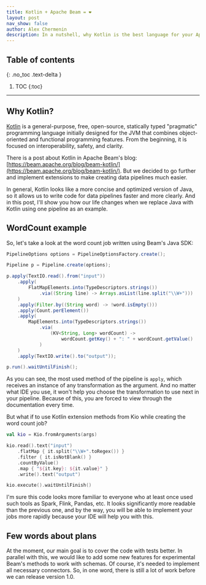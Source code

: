 ```yaml
---
title: Kotlin + Apache Beam = ❤️
layout: post
nav_show: false
author: Alex Chermenin
description: In a nutshell, why Kotlin is the best language for your Apache Beam pipelines.
---
```


## Table of contents
{: .no_toc .text-delta }

1. TOC
{:toc}

---

## Why Kotlin?

[Kotlin](https://kotlinlang.org/) is a general-purpose, free, open-source, statically typed "pragmatic"
programming language initially designed for the JVM that combines object-oriented and functional
programming features. From the beginning, it is focused on interoperability, safety, and clarity.

There is a post about Kotlin in Apache Beam's blog: [https://beam.apache.org/blog/beam-kotlin/](https://beam.apache.org/blog/beam-kotlin/).
But we decided to go further and implement extensions to make creating data pipelines much easier.

In general, Kotlin looks like a more concise and optimized version of Java, so it allows us to write
code for data pipelines faster and more clearly. And in this post, I'll show you how our life changes
when we replace Java with Kotlin using one pipeline as an example.

## WordCount example

So, let's take a look at the word count job written using Beam's Java SDK:

```java
PipelineOptions options = PipelineOptionsFactory.create();

Pipeline p = Pipeline.create(options);

p.apply(TextIO.read().from("input"))
    .apply(
        FlatMapElements.into(TypeDescriptors.strings())
            .via((String line) -> Arrays.asList(line.split("\\W+")))
    )
    .apply(Filter.by((String word) -> !word.isEmpty()))
    .apply(Count.perElement())
    .apply(
        MapElements.into(TypeDescriptors.strings())
            .via(
                (KV<String, Long> wordCount) ->
                    wordCount.getKey() + ": " + wordCount.getValue()
            )
    )
    .apply(TextIO.write().to("output"));

p.run().waitUntilFinish();
```

As you can see, the most used method of the pipeline is `apply`, which receives an instance of any
transformation as the argument. And no matter what IDE you use, it won't help you choose the
transformation to use next in your pipeline. Because of this, you are forced to view through
the documentation every time.

But what if to use Kotlin extension methods from Kio while creating the word count job?

```kotlin
val kio = Kio.fromArguments(args)

kio.read().text("input")
    .flatMap { it.split("\\W+".toRegex()) }
    .filter { it.isNotBlank() }
    .countByValue()
    .map { "${it.key}: ${it.value}" }
    .write().text("output")

kio.execute().waitUntilFinish()
```

I'm sure this code looks more familiar to everyone who at least once used such tools as Spark, Flink, Pandas, etc.
It looks significantly more readable than the previous one, and by the way, you will be able to implement
your jobs more rapidly because your IDE will help you with this.

## Few words about plans

At the moment, our main goal is to cover the code with tests better. In parallel with this, we would like
to add some new features for experimental Beam's methods to work with schemas. Of course, it's needed to implement
all necessary connectors. So, in one word, there is still a lot of work before we can release version 1.0.
